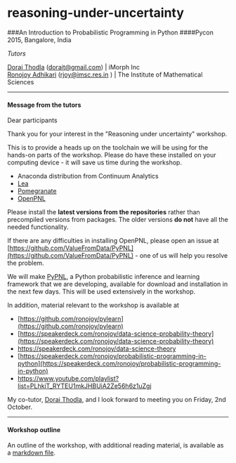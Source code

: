 # reasoning-under-uncertainty

###An Introduction to Probabilistic Programming in Python
####Pycon 2015, Bangalore, India

*Tutors*  

[Dorai Thodla](https://www.linkedin.com/in/dorai) (dorait@gmail.com) | iMorph Inc  
[Ronojoy Adhikari](https://in.linkedin.com/pub/ronojoy-adhikari/5a/9a7/779) (rjoy@imsc.res.in ) | The Institute of Mathematical Sciences

---

#### Message from the tutors
Dear participants

Thank you for your interest in the "Reasoning under uncertainty" workshop. 

This is to provide a heads up on the toolchain we will be using for the hands-on parts of the workshop. Please do have these installed on your computing device - it will save us time during the workshop.

- Anaconda distribution from Continuum Analytics
- [Lea](https://bitbucket.org/piedenis/lea)
- [Pomegranate](https://github.com/jmschrei/pomegranate)
- [OpenPNL](https://bitbucket.org/joaopccosta/pnl-probabilistic-networks-library-fixed.git)

Please install the **latest versions from the repositories** rather than precompiled versions from packages. The older versions **do not** have all the needed functionality.

If there are any difficulties in installing OpenPNL, please open an issue at [https://github.com/ValueFromData/PyPNL](https://github.com/ValueFromData/PyPNL) - one of us will help you resolve the problem.

We will make [PyPNL](https://github.com/ValueFromData/PyPNL), a Python probabilistic inference and learning framework that we are developing, available for download and installation in the next few days. This will be used extensively in the workshop.

In addition, material relevant to the workshop is available at

- [https://github.com/ronojoy/pylearn](https://github.com/ronojoy/pylearn)
- [https://speakerdeck.com/ronojoy/data-science-probability-theory](https://speakerdeck.com/ronojoy/data-science-probability-theory)
- [https://speakerdeck.com/ronojoy/data-science-theory
](https://speakerdeck.com/ronojoy/data-science-theory)
- [https://speakerdeck.com/ronojoy/probabilistic-programming-in-python](https://speakerdeck.com/ronojoy/probabilistic-programming-in-python)
- [https://www.youtube.com/playlist?list=PLhkiT_RYTEU1mkJHBUiA2Ze56h6z1uZgj
](https://www.youtube.com/playlist?list=PLhkiT_RYTEU1mkJHBUiA2Ze56h6z1uZgj)

My co-tutor, [Dorai Thodla](https://www.linkedin.com/in/dorai), and I look forward to meeting you on Friday, 2nd October. 

----

#### Workshop outline 

An outline of the workshop, with additional reading material, is available as a [markdown file](https://github.com/ValueFromData/reasoning-under-uncertainty/blob/master/notes/ProbabilisticProgramming.md).

